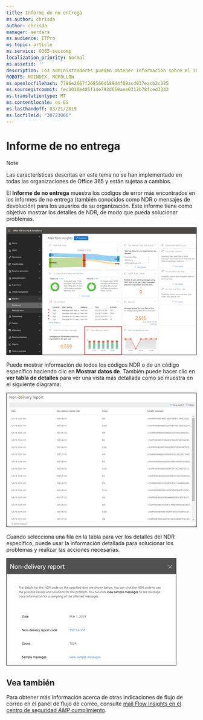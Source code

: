 ```yaml
---
title: Informe de no entrega
ms.author: chrisda
author: chrisda
manager: serdars
ms.audience: ITPro
ms.topic: article
ms.service: O365-seccomp
localization_priority: Normal
ms.assetid: ''
description: Los administradores pueden obtener información sobre el informe de no entrega en el panel del flujo de correo en el centro de seguridad & cumplimiento de Office 365.
ROBOTS: NOINDEX, NOFOLLOW
ms.openlocfilehash: 7786e2667f268566d189d4f09acd937eacb2c225
ms.sourcegitcommit: fec1010e405f14e792d650aee0312b78fced3343
ms.translationtype: MT
ms.contentlocale: es-ES
ms.lasthandoff: 03/21/2019
ms.locfileid: "30723066"
---
```

# <a name="non-delivery-report"></a>Informe de no entrega

> [!NOTE]
> Las características descritas en este tema no se han implementado en todas las organizaciones de Office 365 y están sujetas a cambios.

El **Informe de no entrega** muestra los códigos de error más encontrados en los informes de no entrega (también conocidos como NDR o mensajes de devolución) para los usuarios de su organización. Este informe tiene como objetivo mostrar los detalles de NDR, de modo que pueda solucionar problemas.

![El informe de no entrega del panel de flujo de correo en el centro de seguridad & cumplimiento de Office 365](media/non-delivery-report-selected.png)

Puede mostrar información de todos los códigos NDR o de un código específico haciendo clic en **Mostrar datos de**. También puede hacer clic en **ver tabla de detalles** para ver una vista más detallada como se muestra en el siguiente diagrama:

![Ver la tabla de detalles en el informe de no entrega](media/non-delivery-report-view-details-table.png)

Cuando selecciona una fila en la tabla para ver los detalles del NDR específico, puede usar la información detallada para solucionar los problemas y realizar las acciones necesarias.

![Seleccionar una fila en la tabla de detalles en el informe de no entrega](media/non-delivery-report-details-table-select-row.png)

## <a name="see-also"></a>Vea también

Para obtener más información acerca de otras indicaciones de flujo de correo en el panel de flujo de correo, consulte [mail Flow Insights en el centro de seguridad _AMP_ cumplimiento](mail-flow-insights-v2.md).

